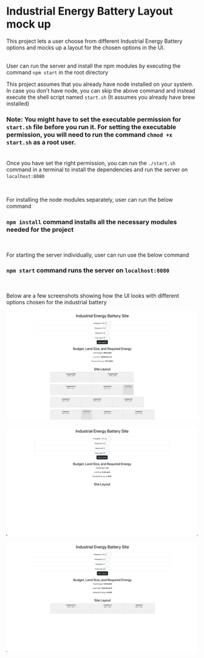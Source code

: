 # Industrial Energy Battery Layout mock up

This project lets a user choose from different Industrial Energy Battery options and mocks up a layout for the chosen options in the UI.  
<br />


User can run the server and install the npm modules by executing the command `npm start` in the root directory

This project assumes that you already have node installed on your system. In case you don't have node, you can skip the above command and instead execute the shell script named `start.sh` (It assumes you already have brew installed)<br />

### Note: You might have to set the executable permission for `start.sh` file before you run it. For setting the executable permission, you will need to run the command `chmod +x start.sh` as a root user. <br /><br />

Once you have set the right permission, you can run the `./start.sh`  command in a terminal to install the dependencies and run the server on `localhost:8080`

<br />

For installing the node modules separately, user can run the below command

### `npm install` command installs all the necessary modules needed for the project
<br />

For starting the server individually, user can run use the below command
### `npm start` command runs the server on `localhost:8080`

<br />

Below are a few screenshots showing how the UI looks with different options chosen for the industrial battery

![alt text](https://github.com/architkwatra/industrial-energy-battery-site/blob/main/resources/1.png?raw=true)

![alt text](https://github.com/architkwatra/industrial-energy-battery-site/blob/main/resources/2.png?raw=true)

![alt text](https://github.com/architkwatra/industrial-energy-battery-site/blob/main/resources/3.png?raw=true)


